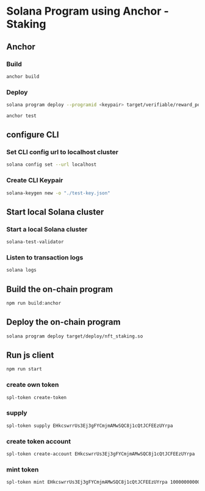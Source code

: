 # Solana Program using Anchor - Staking

## Anchor

### Build

```sh
anchor build
```

### Deploy

```sh
solana program deploy --programid <keypair> target/verifiable/reward_pool.so
```

```sh
anchor test
```

## configure CLI

### Set CLI config url to localhost cluster

```sh
solana config set --url localhost
```

### Create CLI Keypair

```sh
solana-keygen new -o "./test-key.json"
```

## Start local Solana cluster

### Start a local Solana cluster

```sh
solana-test-validator
```

### Listen to transaction logs

```sh
solana logs
```

## Build the on-chain program

```sh
npm run build:anchor
```

## Deploy the on-chain program

```sh
solana program deploy target/deploy/nft_staking.so
```

## Run js client

```sh
npm run start
```

### create own token
```sh
spl-token create-token
```

### supply
```sh
spl-token supply EHkcswrrUs3Ej3gFYCmjmAMwSQC8j1cQtJCFEEzUYrpa
```

### create token account
```sh
spl-token create-account EHkcswrrUs3Ej3gFYCmjmAMwSQC8j1cQtJCFEEzUYrpa
```

### mint token
```sh
spl-token mint EHkcswrrUs3Ej3gFYCmjmAMwSQC8j1cQtJCFEEzUYrpa 1000000000000
```